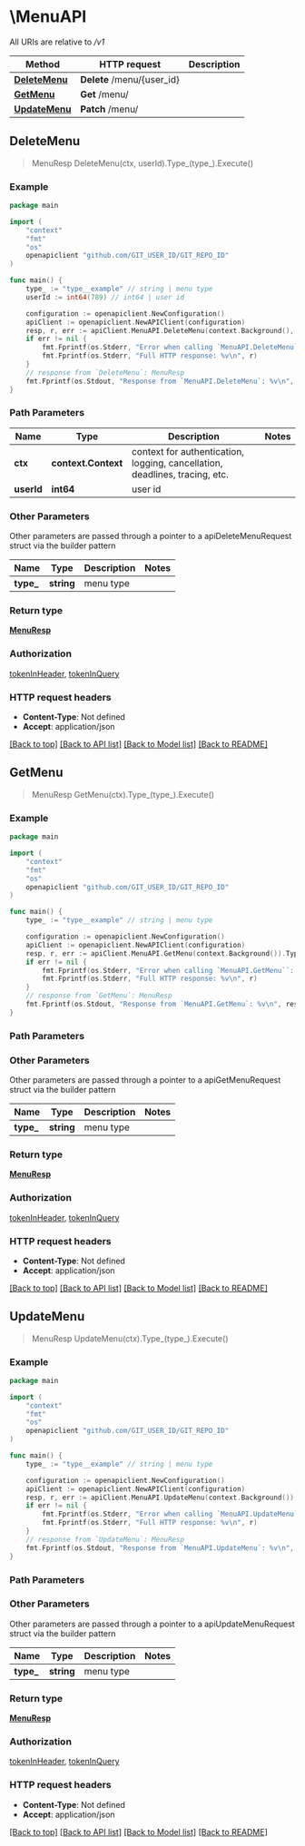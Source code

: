 # \MenuAPI

All URIs are relative to */v1*

Method | HTTP request | Description
------------- | ------------- | -------------
[**DeleteMenu**](MenuAPI.md#DeleteMenu) | **Delete** /menu/{user_id} | 
[**GetMenu**](MenuAPI.md#GetMenu) | **Get** /menu/ | 
[**UpdateMenu**](MenuAPI.md#UpdateMenu) | **Patch** /menu/ | 



## DeleteMenu

> MenuResp DeleteMenu(ctx, userId).Type_(type_).Execute()





### Example

```go
package main

import (
	"context"
	"fmt"
	"os"
	openapiclient "github.com/GIT_USER_ID/GIT_REPO_ID"
)

func main() {
	type_ := "type__example" // string | menu type
	userId := int64(789) // int64 | user id

	configuration := openapiclient.NewConfiguration()
	apiClient := openapiclient.NewAPIClient(configuration)
	resp, r, err := apiClient.MenuAPI.DeleteMenu(context.Background(), userId).Type_(type_).Execute()
	if err != nil {
		fmt.Fprintf(os.Stderr, "Error when calling `MenuAPI.DeleteMenu``: %v\n", err)
		fmt.Fprintf(os.Stderr, "Full HTTP response: %v\n", r)
	}
	// response from `DeleteMenu`: MenuResp
	fmt.Fprintf(os.Stdout, "Response from `MenuAPI.DeleteMenu`: %v\n", resp)
}
```

### Path Parameters


Name | Type | Description  | Notes
------------- | ------------- | ------------- | -------------
**ctx** | **context.Context** | context for authentication, logging, cancellation, deadlines, tracing, etc.
**userId** | **int64** | user id | 

### Other Parameters

Other parameters are passed through a pointer to a apiDeleteMenuRequest struct via the builder pattern


Name | Type | Description  | Notes
------------- | ------------- | ------------- | -------------
 **type_** | **string** | menu type | 


### Return type

[**MenuResp**](MenuResp.md)

### Authorization

[tokenInHeader](../README.md#tokenInHeader), [tokenInQuery](../README.md#tokenInQuery)

### HTTP request headers

- **Content-Type**: Not defined
- **Accept**: application/json

[[Back to top]](#) [[Back to API list]](../README.md#documentation-for-api-endpoints)
[[Back to Model list]](../README.md#documentation-for-models)
[[Back to README]](../README.md)


## GetMenu

> MenuResp GetMenu(ctx).Type_(type_).Execute()





### Example

```go
package main

import (
	"context"
	"fmt"
	"os"
	openapiclient "github.com/GIT_USER_ID/GIT_REPO_ID"
)

func main() {
	type_ := "type__example" // string | menu type

	configuration := openapiclient.NewConfiguration()
	apiClient := openapiclient.NewAPIClient(configuration)
	resp, r, err := apiClient.MenuAPI.GetMenu(context.Background()).Type_(type_).Execute()
	if err != nil {
		fmt.Fprintf(os.Stderr, "Error when calling `MenuAPI.GetMenu``: %v\n", err)
		fmt.Fprintf(os.Stderr, "Full HTTP response: %v\n", r)
	}
	// response from `GetMenu`: MenuResp
	fmt.Fprintf(os.Stdout, "Response from `MenuAPI.GetMenu`: %v\n", resp)
}
```

### Path Parameters



### Other Parameters

Other parameters are passed through a pointer to a apiGetMenuRequest struct via the builder pattern


Name | Type | Description  | Notes
------------- | ------------- | ------------- | -------------
 **type_** | **string** | menu type | 

### Return type

[**MenuResp**](MenuResp.md)

### Authorization

[tokenInHeader](../README.md#tokenInHeader), [tokenInQuery](../README.md#tokenInQuery)

### HTTP request headers

- **Content-Type**: Not defined
- **Accept**: application/json

[[Back to top]](#) [[Back to API list]](../README.md#documentation-for-api-endpoints)
[[Back to Model list]](../README.md#documentation-for-models)
[[Back to README]](../README.md)


## UpdateMenu

> MenuResp UpdateMenu(ctx).Type_(type_).Execute()





### Example

```go
package main

import (
	"context"
	"fmt"
	"os"
	openapiclient "github.com/GIT_USER_ID/GIT_REPO_ID"
)

func main() {
	type_ := "type__example" // string | menu type

	configuration := openapiclient.NewConfiguration()
	apiClient := openapiclient.NewAPIClient(configuration)
	resp, r, err := apiClient.MenuAPI.UpdateMenu(context.Background()).Type_(type_).Execute()
	if err != nil {
		fmt.Fprintf(os.Stderr, "Error when calling `MenuAPI.UpdateMenu``: %v\n", err)
		fmt.Fprintf(os.Stderr, "Full HTTP response: %v\n", r)
	}
	// response from `UpdateMenu`: MenuResp
	fmt.Fprintf(os.Stdout, "Response from `MenuAPI.UpdateMenu`: %v\n", resp)
}
```

### Path Parameters



### Other Parameters

Other parameters are passed through a pointer to a apiUpdateMenuRequest struct via the builder pattern


Name | Type | Description  | Notes
------------- | ------------- | ------------- | -------------
 **type_** | **string** | menu type | 

### Return type

[**MenuResp**](MenuResp.md)

### Authorization

[tokenInHeader](../README.md#tokenInHeader), [tokenInQuery](../README.md#tokenInQuery)

### HTTP request headers

- **Content-Type**: Not defined
- **Accept**: application/json

[[Back to top]](#) [[Back to API list]](../README.md#documentation-for-api-endpoints)
[[Back to Model list]](../README.md#documentation-for-models)
[[Back to README]](../README.md)

